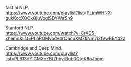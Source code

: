 fast.ai NLP.  
https://www.youtube.com/playlist?list=PLtmWHNX-gukKocXQOkQjuVxglSDYWsSh9

Stanford NLP.  
https://www.youtube.com/watch?v=8rXD5-xhemo&list=PLoROMvodv4rOhcuXMZkNm7j3fVwBBY42z

Cambridge and Deep Mind.  
https://www.youtube.com/playlist?list=PL613dYIGMXoZBtZhbyiBqb0QtgK6oJbpm


